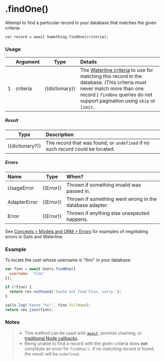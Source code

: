 # .findOne()

Attempt to find a particular record in your database that matches the given criteria.

```usage
var record = await Something.findOne(criteria);
```

### Usage

|   |     Argument        | Type                                         | Details                            |
|---|:--------------------|----------------------------------------------|:-----------------------------------|
| 1 |    criteria         | ((dictionary))                               | The [Waterline criteria](http://sailsjs.com/documentation/concepts/models-and-orm/query-language) to use for matching this record in the database.  (This criteria must never match more than one record.) `findOne` queries do not support pagination using `skip` or `limit`.

##### Result

| Type                | Description      |
|---------------------|:-----------------|
| ((dictionary?))     | The record that was found, or `undefined` if no such record could be located.

##### Errors

|     Name        | Type                | When? |
|:----------------|---------------------|:---------------------------------------------------------------------------------|
| UsageError      | ((Error))           | Thrown if something invalid was passed in.
| AdapterError    | ((Error))           | Thrown if something went wrong in the database adapter.
| Error           | ((Error))           | Thrown if anything else unexpected happens.

See [Concepts > Models and ORM > Errors](https://sailsjs.com/documentation/concepts/models-and-orm/errors) for examples of negotiating errors in Sails and Waterline.


### Example

To locate the user whose username is "finn" in your database:

```javascript
var finn = await Users.findOne({
  username: 'finn'
});

if (!finn) {
  return res.notFound('Could not find Finn, sorry.');
}

sails.log('Found "%s"', finn.fullName);
return res.json(finn);
```



### Notes
> + This method can be used with [`await`](https://github.com/mikermcneil/parley/tree/49c06ee9ed32d9c55c24e8a0e767666a6b60b7e8#usage), promise chaining, or [traditional Node callbacks](https://sailsjs.com/documentation/reference/waterline-orm/queries/exec).
> + Being unable to find a record with the given criteria does **not** constitute an error for `findOne()`.  If no matching record is found, the result will be `undefined`.



<docmeta name="importance" value="10">
<docmeta name="displayName" value=".findOne()">
<docmeta name="pageType" value="method">


